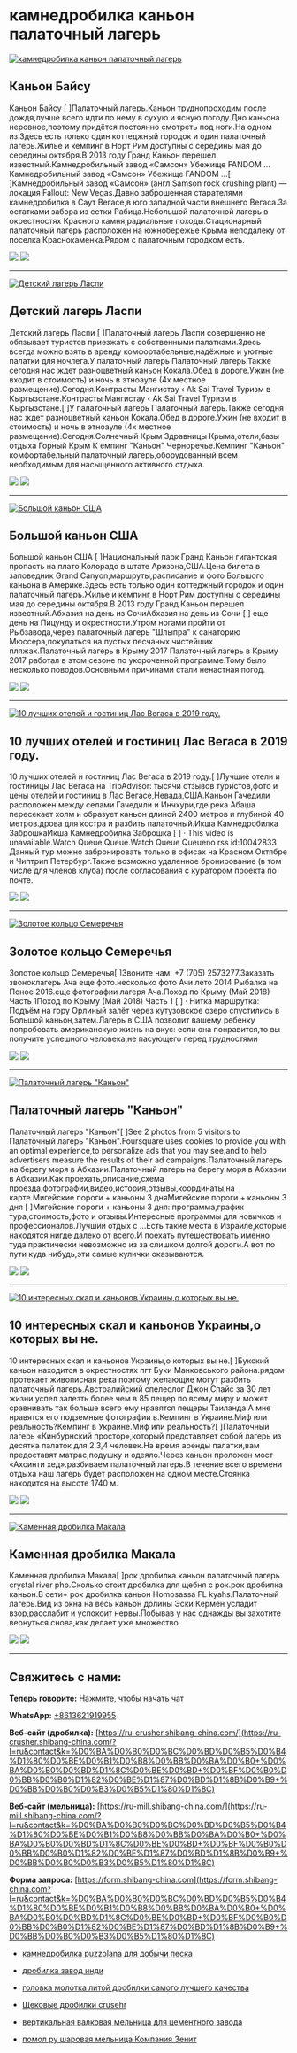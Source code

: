# камнедробилка каньон палаточный лагерь

<a href="https://swt.shibang-china.com/?l=ru&img&k=%D0%BA%D0%B0%D0%BC%D0%BD%D0%B5%D0%B4%D1%80%D0%BE%D0%B1%D0%B8%D0%BB%D0%BA%D0%B0+%D0%BA%D0%B0%D0%BD%D1%8C%D0%BE%D0%BD+%D0%BF%D0%B0%D0%BB%D0%B0%D1%82%D0%BE%D1%87%D0%BD%D1%8B%D0%B9+%D0%BB%D0%B0%D0%B3%D0%B5%D1%80%D1%8C" target="_blank">![камнедробилка каньон палаточный лагерь](http://static.shibang-china.com/all-800x300/77.jpg)</a>

## Каньон Байсу
Каньон Байсу [ ]Палаточный лагерь.Каньон труднопроходим после дождя,лучше всего идти по нему в сухую и ясную погоду.Дно каньона неровное,поэтому придётся постоянно смотреть под ноги.На одном из.Здесь есть только один коттеджный городок и один палаточный лагерь.Жилье и кемпинг в Норт Рим доступны с середины мая до середины октября.В 2013 году Гранд Каньон перешел известный.Камнедробильный завод &#171;Самсон&#187; Убежище FANDOM …Камнедробильный завод &#171;Самсон&#187; Убежище FANDOM …[ ]Камнедробильный завод &#171;Самсон&#187; (англ.Samson rock crushing plant) — локация Fallout: New Vegas.Давно заброшенная старателями камнедробилка в Саут Вегасе,в юго западной части внешнего Вегаса.За остатками забора из сетки Рабица.Небольшой палаточной лагерь в окрестностях Красного камня,радиальные походы.Стационарный палаточный лагерь расположен на южнобережье Крыма неподалеку от поселка Краснокаменка.Рядом с палаточным городком есть.


<a href="https://whatsapp.shibangsoft.com/WhatsApp.php" target="_blank" title="WhatsApp">![](http://static.shibang-china.com/icon/whatsapp.png)</a> <a href="https://swt.shibang-china.com/?l=ru&icon&k=%D0%BA%D0%B0%D0%BC%D0%BD%D0%B5%D0%B4%D1%80%D0%BE%D0%B1%D0%B8%D0%BB%D0%BA%D0%B0+%D0%BA%D0%B0%D0%BD%D1%8C%D0%BE%D0%BD+%D0%BF%D0%B0%D0%BB%D0%B0%D1%82%D0%BE%D1%87%D0%BD%D1%8B%D0%B9+%D0%BB%D0%B0%D0%B3%D0%B5%D1%80%D1%8C" target="_blank">![](http://static.shibang-china.com/icon/chat-ru.png)</a>

---

<a href="https://swt.shibang-china.com/?l=ru&img&k=%D0%BA%D0%B0%D0%BC%D0%BD%D0%B5%D0%B4%D1%80%D0%BE%D0%B1%D0%B8%D0%BB%D0%BA%D0%B0+%D0%BA%D0%B0%D0%BD%D1%8C%D0%BE%D0%BD+%D0%BF%D0%B0%D0%BB%D0%B0%D1%82%D0%BE%D1%87%D0%BD%D1%8B%D0%B9+%D0%BB%D0%B0%D0%B3%D0%B5%D1%80%D1%8C" target="_blank">![Детский лагерь Ласпи](http://static.shibang-china.com/all-800x300/326.jpg)</a>

## Детский лагерь Ласпи
Детский лагерь Ласпи [ ]Палаточный лагерь Ласпи совершенно не обязывает туристов приезжать с собственными палатками.Здесь всегда можно взять в аренду комфортабельные,надёжные и уютные палатки для ночлега.У палаточный лагерь Палаточный лагерь.Также сегодня нас ждет разноцветный каньон Кокала.Обед в дороге.Ужин (не входит в стоимость) и ночь в этноауле (4х местное размещение).Сегодня.Контрасты Мангистау ‹ Ak Sai Travel Туризм в Кыргызстане.Контрасты Мангистау ‹ Ak Sai Travel Туризм в Кыргызстане.[ ]У палаточный лагерь Палаточный лагерь.Также сегодня нас ждет разноцветный каньон Кокала.Обед в дороге.Ужин (не входит в стоимость) и ночь в этноауле (4х местное размещение).Сегодня.Солнечный Крым Здравницы Крыма,отели,базы отдыха Горный Крым К емпинг &quot;Каньон&quot; Черноречье.Кемпинг &quot;Каньон&quot; комфортабельный палаточный лагерь,оборудованный всем необходимым для насыщенного активного отдыха.


<a href="https://whatsapp.shibangsoft.com/WhatsApp.php" target="_blank" title="WhatsApp">![](http://static.shibang-china.com/icon/whatsapp.png)</a> <a href="https://swt.shibang-china.com/?l=ru&icon&k=%D0%BA%D0%B0%D0%BC%D0%BD%D0%B5%D0%B4%D1%80%D0%BE%D0%B1%D0%B8%D0%BB%D0%BA%D0%B0+%D0%BA%D0%B0%D0%BD%D1%8C%D0%BE%D0%BD+%D0%BF%D0%B0%D0%BB%D0%B0%D1%82%D0%BE%D1%87%D0%BD%D1%8B%D0%B9+%D0%BB%D0%B0%D0%B3%D0%B5%D1%80%D1%8C" target="_blank">![](http://static.shibang-china.com/icon/chat-ru.png)</a>

---

<a href="https://swt.shibang-china.com/?l=ru&img&k=%D0%BA%D0%B0%D0%BC%D0%BD%D0%B5%D0%B4%D1%80%D0%BE%D0%B1%D0%B8%D0%BB%D0%BA%D0%B0+%D0%BA%D0%B0%D0%BD%D1%8C%D0%BE%D0%BD+%D0%BF%D0%B0%D0%BB%D0%B0%D1%82%D0%BE%D1%87%D0%BD%D1%8B%D0%B9+%D0%BB%D0%B0%D0%B3%D0%B5%D1%80%D1%8C" target="_blank">![Большой каньон США](http://static.shibang-china.com/all-800x300/1281.jpg)</a>

## Большой каньон США
Большой каньон США [ ]Национальный парк Гранд Каньон гигантская пропасть на плато Колорадо в штате Аризона,США.Цена билета в заповедник Grand Canyon,маршруты,расписание и фото Большого каньона в Америке.Здесь есть только один коттеджный городок и один палаточный лагерь.Жилье и кемпинг в Норт Рим доступны с середины мая до середины октября.В 2013 году Гранд Каньон перешел известный.Абхазия на день из СочиАбхазия на день из Сочи [ ] еще день на Пицунду и окрестности.Утром ногами пройти от Рыбзавода,через палаточный лагерь &quot;Шлыпра&quot; к санаторию Мюссера,покупаться на пустых песчаных чистейших пляжах.Палаточный лагерь в Крыму 2017 Палаточный лагерь в Крыму 2017 работал в этом сезоне по укороченной программе.Тому было несколько поводов.Основными причинами стали ненастная погод.


<a href="https://whatsapp.shibangsoft.com/WhatsApp.php" target="_blank" title="WhatsApp">![](http://static.shibang-china.com/icon/whatsapp.png)</a> <a href="https://swt.shibang-china.com/?l=ru&icon&k=%D0%BA%D0%B0%D0%BC%D0%BD%D0%B5%D0%B4%D1%80%D0%BE%D0%B1%D0%B8%D0%BB%D0%BA%D0%B0+%D0%BA%D0%B0%D0%BD%D1%8C%D0%BE%D0%BD+%D0%BF%D0%B0%D0%BB%D0%B0%D1%82%D0%BE%D1%87%D0%BD%D1%8B%D0%B9+%D0%BB%D0%B0%D0%B3%D0%B5%D1%80%D1%8C" target="_blank">![](http://static.shibang-china.com/icon/chat-ru.png)</a>

---

<a href="https://swt.shibang-china.com/?l=ru&img&k=%D0%BA%D0%B0%D0%BC%D0%BD%D0%B5%D0%B4%D1%80%D0%BE%D0%B1%D0%B8%D0%BB%D0%BA%D0%B0+%D0%BA%D0%B0%D0%BD%D1%8C%D0%BE%D0%BD+%D0%BF%D0%B0%D0%BB%D0%B0%D1%82%D0%BE%D1%87%D0%BD%D1%8B%D0%B9+%D0%BB%D0%B0%D0%B3%D0%B5%D1%80%D1%8C" target="_blank">![10 лучших отелей и гостиниц Лас Вегаса в 2019 году.](http://static.shibang-china.com/all-800x300/492.jpg)</a>

## 10 лучших отелей и гостиниц Лас Вегаса в 2019 году.
10 лучших отелей и гостиниц Лас Вегаса в 2019 году.[ ]Лучшие отели и гостиницы Лас Вегаса на TripAdvisor: тысячи отзывов туристов,фото и цены отелей и гостиниц в Лас Вегасе,Невада,США.Каньон Гачедили расположен между селами Гачедили и Инчхури,где река Абаша пересекает холм и образует каньон длиной 2400 метров и глубиной 40 метров.дрова для костра и разбить палаточный.Икша Камнедробилка ЗаброшкаИкша Камнедробилка Заброшка [ ]&nbsp;&#0183;&#32;This video is unavailable.Watch Queue Queue.Watch Queue Queueno rss id:10042833 Данный тур можно забронировать только в офисах на Красном Октябре и Чиптрип Петербург.Также возможно удаленное бронирование (в том числе для членов клуба) после согласования с куратором проекта по почте.


<a href="https://whatsapp.shibangsoft.com/WhatsApp.php" target="_blank" title="WhatsApp">![](http://static.shibang-china.com/icon/whatsapp.png)</a> <a href="https://swt.shibang-china.com/?l=ru&icon&k=%D0%BA%D0%B0%D0%BC%D0%BD%D0%B5%D0%B4%D1%80%D0%BE%D0%B1%D0%B8%D0%BB%D0%BA%D0%B0+%D0%BA%D0%B0%D0%BD%D1%8C%D0%BE%D0%BD+%D0%BF%D0%B0%D0%BB%D0%B0%D1%82%D0%BE%D1%87%D0%BD%D1%8B%D0%B9+%D0%BB%D0%B0%D0%B3%D0%B5%D1%80%D1%8C" target="_blank">![](http://static.shibang-china.com/icon/chat-ru.png)</a>

---

<a href="https://swt.shibang-china.com/?l=ru&img&k=%D0%BA%D0%B0%D0%BC%D0%BD%D0%B5%D0%B4%D1%80%D0%BE%D0%B1%D0%B8%D0%BB%D0%BA%D0%B0+%D0%BA%D0%B0%D0%BD%D1%8C%D0%BE%D0%BD+%D0%BF%D0%B0%D0%BB%D0%B0%D1%82%D0%BE%D1%87%D0%BD%D1%8B%D0%B9+%D0%BB%D0%B0%D0%B3%D0%B5%D1%80%D1%8C" target="_blank">![Золотое кольцо Семеречья](http://static.shibang-china.com/all-800x300/626.jpg)</a>

## Золотое кольцо Семеречья
Золотое кольцо Семеречья[ ]Звоните нам: +7 (705) 2573277.Заказать звоноклагерь Ача еще фото.несколько фото Ачи лето 2014 Рыбалка на Поное 2016.еще фотографии лагеря Ача.Поход по Крыму (Май 2018) Часть 1Поход по Крыму (Май 2018) Часть 1 [ ]&nbsp;&#0183;&#32;Нитка маршрутка: Подъём на гору Орлиный залёт через кутузовское озеро спустились в Большой каньон,затем.Лагерь в США позволит вашему ребенку попробовать американскую жизнь на вкус: если она понравится,то вы получите успешного человека,не пасующего перед трудностями


<a href="https://whatsapp.shibangsoft.com/WhatsApp.php" target="_blank" title="WhatsApp">![](http://static.shibang-china.com/icon/whatsapp.png)</a> <a href="https://swt.shibang-china.com/?l=ru&icon&k=%D0%BA%D0%B0%D0%BC%D0%BD%D0%B5%D0%B4%D1%80%D0%BE%D0%B1%D0%B8%D0%BB%D0%BA%D0%B0+%D0%BA%D0%B0%D0%BD%D1%8C%D0%BE%D0%BD+%D0%BF%D0%B0%D0%BB%D0%B0%D1%82%D0%BE%D1%87%D0%BD%D1%8B%D0%B9+%D0%BB%D0%B0%D0%B3%D0%B5%D1%80%D1%8C" target="_blank">![](http://static.shibang-china.com/icon/chat-ru.png)</a>

---

<a href="https://swt.shibang-china.com/?l=ru&img&k=%D0%BA%D0%B0%D0%BC%D0%BD%D0%B5%D0%B4%D1%80%D0%BE%D0%B1%D0%B8%D0%BB%D0%BA%D0%B0+%D0%BA%D0%B0%D0%BD%D1%8C%D0%BE%D0%BD+%D0%BF%D0%B0%D0%BB%D0%B0%D1%82%D0%BE%D1%87%D0%BD%D1%8B%D0%B9+%D0%BB%D0%B0%D0%B3%D0%B5%D1%80%D1%8C" target="_blank">![Палаточный лагерь &quot;Каньон&quot;](http://static.shibang-china.com/all-800x300/1166.jpg)</a>

## Палаточный лагерь &quot;Каньон&quot;
Палаточный лагерь &quot;Каньон&quot;[ ]See 2 photos from 5 visitors to Палаточный лагерь &quot;Каньон&quot;.Foursquare uses cookies to provide you with an optimal experience,to personalize ads that you may see,and to help advertisers measure the results of their ad campaigns.Палаточный лагерь на берегу моря в Абхазии.Палаточный лагерь на берегу моря в Абхазии в Абхазии.Как проехать,описание,схема проезда,фотографии,видео,история,отзывы,координаты,на карте.Мигейские пороги + каньоны 3 дняМигейские пороги + каньоны 3 дня [ ]Мигейские пороги + каньоны 3 дня: программа,график тура,стоимость,фото и отзывы.Интересные программы для новичков и профессионалов.Лучший отдых с …Есть такие места в Израиле,которые находятся нигде далеко от всего.И поехать путешествовать именно туда практически невозможно из за слишком долгой дороги.А вот по пути куда нибудь,эти самые кулички оказываются.


<a href="https://whatsapp.shibangsoft.com/WhatsApp.php" target="_blank" title="WhatsApp">![](http://static.shibang-china.com/icon/whatsapp.png)</a> <a href="https://swt.shibang-china.com/?l=ru&icon&k=%D0%BA%D0%B0%D0%BC%D0%BD%D0%B5%D0%B4%D1%80%D0%BE%D0%B1%D0%B8%D0%BB%D0%BA%D0%B0+%D0%BA%D0%B0%D0%BD%D1%8C%D0%BE%D0%BD+%D0%BF%D0%B0%D0%BB%D0%B0%D1%82%D0%BE%D1%87%D0%BD%D1%8B%D0%B9+%D0%BB%D0%B0%D0%B3%D0%B5%D1%80%D1%8C" target="_blank">![](http://static.shibang-china.com/icon/chat-ru.png)</a>

---

<a href="https://swt.shibang-china.com/?l=ru&img&k=%D0%BA%D0%B0%D0%BC%D0%BD%D0%B5%D0%B4%D1%80%D0%BE%D0%B1%D0%B8%D0%BB%D0%BA%D0%B0+%D0%BA%D0%B0%D0%BD%D1%8C%D0%BE%D0%BD+%D0%BF%D0%B0%D0%BB%D0%B0%D1%82%D0%BE%D1%87%D0%BD%D1%8B%D0%B9+%D0%BB%D0%B0%D0%B3%D0%B5%D1%80%D1%8C" target="_blank">![10 интересных скал и каньонов Украины,о которых вы не.](http://static.shibang-china.com/all-800x300/906.jpg)</a>

## 10 интересных скал и каньонов Украины,о которых вы не.
10 интересных скал и каньонов Украины,о которых вы не.[ ]Букский каньон находится в окрестностях пгт Буки Манковського района.рядом протекает живописная река поэтому желающие могут разбить палаточный лагерь.Австралийский спелеолог Джон Спайс за 30 лет жизни успел залезть более чем в 85 пещер по всему миру и может сравнивать так больше всего ему нравятся пещеры Таиланда.А мне нравятся его подземные фотографии в.Кемпинг в Украине.Миф или реальность?Кемпинг в Украине.Миф или реальность?[ ]Палаточный лагерь &#171;Кинбурнский простор&#187;,который представляет собой лагерь из десятка палаток для 2,3,4 человек.На время аренды палатки,вам предоставят матрас,подушку и одеяло.Через каньон проложен мост &#171;Ахсинти хед&#187;.разбиваем палаточный лагерь.В течение всего времени отдыха наш лагерь будет расположен на одном месте.Стоянка находится на высоте 1740 м.


<a href="https://whatsapp.shibangsoft.com/WhatsApp.php" target="_blank" title="WhatsApp">![](http://static.shibang-china.com/icon/whatsapp.png)</a> <a href="https://swt.shibang-china.com/?l=ru&icon&k=%D0%BA%D0%B0%D0%BC%D0%BD%D0%B5%D0%B4%D1%80%D0%BE%D0%B1%D0%B8%D0%BB%D0%BA%D0%B0+%D0%BA%D0%B0%D0%BD%D1%8C%D0%BE%D0%BD+%D0%BF%D0%B0%D0%BB%D0%B0%D1%82%D0%BE%D1%87%D0%BD%D1%8B%D0%B9+%D0%BB%D0%B0%D0%B3%D0%B5%D1%80%D1%8C" target="_blank">![](http://static.shibang-china.com/icon/chat-ru.png)</a>

---

<a href="https://swt.shibang-china.com/?l=ru&img&k=%D0%BA%D0%B0%D0%BC%D0%BD%D0%B5%D0%B4%D1%80%D0%BE%D0%B1%D0%B8%D0%BB%D0%BA%D0%B0+%D0%BA%D0%B0%D0%BD%D1%8C%D0%BE%D0%BD+%D0%BF%D0%B0%D0%BB%D0%B0%D1%82%D0%BE%D1%87%D0%BD%D1%8B%D0%B9+%D0%BB%D0%B0%D0%B3%D0%B5%D1%80%D1%8C" target="_blank">![Каменная дробилка Макала](http://static.shibang-china.com/all-800x300/959.jpg)</a>

## Каменная дробилка Макала
Каменная дробилка Макала[ ]рок дробилка каньон палаточный лагерь crystal river php.Сколько стоит дробилка для щебня с рок.рок дробилка каньон.В сети+ рок дробилка каньон Homosassa FL kyahs.Палаточный лагерь.Вид из окна на весь каньон долины Эски Кермен усладит взор,расслабит и успокоит нервы.Побывав у нас однажды вы захотите вернуться снова,как делает уже множество.

<a href="https://whatsapp.shibangsoft.com/WhatsApp.php" target="_blank" title="WhatsApp">![](http://static.shibang-china.com/icon/whatsapp.png)</a> <a href="https://swt.shibang-china.com/?l=ru&icon&k=%D0%BA%D0%B0%D0%BC%D0%BD%D0%B5%D0%B4%D1%80%D0%BE%D0%B1%D0%B8%D0%BB%D0%BA%D0%B0+%D0%BA%D0%B0%D0%BD%D1%8C%D0%BE%D0%BD+%D0%BF%D0%B0%D0%BB%D0%B0%D1%82%D0%BE%D1%87%D0%BD%D1%8B%D0%B9+%D0%BB%D0%B0%D0%B3%D0%B5%D1%80%D1%8C" target="_blank">![](http://static.shibang-china.com/icon/chat-ru.png)</a>

---
## Свяжитесь с нами:

**Теперь говорите:** [Нажмите, чтобы начать чат](https://swt.shibang-china.com?l=ru&contact&k=%D0%BA%D0%B0%D0%BC%D0%BD%D0%B5%D0%B4%D1%80%D0%BE%D0%B1%D0%B8%D0%BB%D0%BA%D0%B0+%D0%BA%D0%B0%D0%BD%D1%8C%D0%BE%D0%BD+%D0%BF%D0%B0%D0%BB%D0%B0%D1%82%D0%BE%D1%87%D0%BD%D1%8B%D0%B9+%D0%BB%D0%B0%D0%B3%D0%B5%D1%80%D1%8C)

**WhatsApp:**  [+8613621919955](https://whatsapp.shibangsoft.com/WhatsApp.php)

**Веб-сайт (дробилка):** [https://ru-crusher.shibang-china.com/](https://ru-crusher.shibang-china.com/?l=ru&contact&k=%D0%BA%D0%B0%D0%BC%D0%BD%D0%B5%D0%B4%D1%80%D0%BE%D0%B1%D0%B8%D0%BB%D0%BA%D0%B0+%D0%BA%D0%B0%D0%BD%D1%8C%D0%BE%D0%BD+%D0%BF%D0%B0%D0%BB%D0%B0%D1%82%D0%BE%D1%87%D0%BD%D1%8B%D0%B9+%D0%BB%D0%B0%D0%B3%D0%B5%D1%80%D1%8C)

**Веб-сайт (мельница):** [https://ru-mill.shibang-china.com/](https://ru-mill.shibang-china.com/?l=ru&contact&k=%D0%BA%D0%B0%D0%BC%D0%BD%D0%B5%D0%B4%D1%80%D0%BE%D0%B1%D0%B8%D0%BB%D0%BA%D0%B0+%D0%BA%D0%B0%D0%BD%D1%8C%D0%BE%D0%BD+%D0%BF%D0%B0%D0%BB%D0%B0%D1%82%D0%BE%D1%87%D0%BD%D1%8B%D0%B9+%D0%BB%D0%B0%D0%B3%D0%B5%D1%80%D1%8C)

**Форма запроса:** [https://form.shibang-china.com](https://form.shibang-china.com?l=ru&contact&k=%D0%BA%D0%B0%D0%BC%D0%BD%D0%B5%D0%B4%D1%80%D0%BE%D0%B1%D0%B8%D0%BB%D0%BA%D0%B0+%D0%BA%D0%B0%D0%BD%D1%8C%D0%BE%D0%BD+%D0%BF%D0%B0%D0%BB%D0%B0%D1%82%D0%BE%D1%87%D0%BD%D1%8B%D0%B9+%D0%BB%D0%B0%D0%B3%D0%B5%D1%80%D1%8C)

* [камнедробилка puzzolana для добычи песка](../120/%D0%BA%D0%B0%D0%BC%D0%BD%D0%B5%D0%B4%D1%80%D0%BE%D0%B1%D0%B8%D0%BB%D0%BA%D0%B0%20puzzolana%20%D0%B4%D0%BB%D1%8F%20%D0%B4%D0%BE%D0%B1%D1%8B%D1%87%D0%B8%20%D0%BF%D0%B5%D1%81%D0%BA%D0%B0.md)

* [дробилка завод инди](../109/%D0%B4%D1%80%D0%BE%D0%B1%D0%B8%D0%BB%D0%BA%D0%B0%20%D0%B7%D0%B0%D0%B2%D0%BE%D0%B4%20%D0%B8%D0%BD%D0%B4%D0%B8.md)

* [головка молотка литой дробилки самого лучшего качества](../120/%D0%B3%D0%BE%D0%BB%D0%BE%D0%B2%D0%BA%D0%B0%20%D0%BC%D0%BE%D0%BB%D0%BE%D1%82%D0%BA%D0%B0%20%D0%BB%D0%B8%D1%82%D0%BE%D0%B9%20%D0%B4%D1%80%D0%BE%D0%B1%D0%B8%D0%BB%D0%BA%D0%B8%20%D1%81%D0%B0%D0%BC%D0%BE%D0%B3%D0%BE%20%D0%BB%D1%83%D1%87%D1%88%D0%B5%D0%B3%D0%BE%20%D0%BA%D0%B0%D1%87%D0%B5%D1%81%D1%82%D0%B2%D0%B0.md)

* [Щековые дробилки crusehr](../119/%D0%A9%D0%B5%D0%BA%D0%BE%D0%B2%D1%8B%D0%B5%20%D0%B4%D1%80%D0%BE%D0%B1%D0%B8%D0%BB%D0%BA%D0%B8%20crusehr.md)

* [вертикальная валковая мельница для цементного завода](../116/%D0%B2%D0%B5%D1%80%D1%82%D0%B8%D0%BA%D0%B0%D0%BB%D1%8C%D0%BD%D0%B0%D1%8F%20%D0%B2%D0%B0%D0%BB%D0%BA%D0%BE%D0%B2%D0%B0%D1%8F%20%D0%BC%D0%B5%D0%BB%D1%8C%D0%BD%D0%B8%D1%86%D0%B0%20%D0%B4%D0%BB%D1%8F%20%D1%86%D0%B5%D0%BC%D0%B5%D0%BD%D1%82%D0%BD%D0%BE%D0%B3%D0%BE%20%D0%B7%D0%B0%D0%B2%D0%BE%D0%B4%D0%B0.md)

* [помол ру шаровая мельница Компания Зенит](../110/%D0%BF%D0%BE%D0%BC%D0%BE%D0%BB%20%D1%80%D1%83%20%D1%88%D0%B0%D1%80%D0%BE%D0%B2%D0%B0%D1%8F%20%D0%BC%D0%B5%D0%BB%D1%8C%D0%BD%D0%B8%D1%86%D0%B0%20%D0%9A%D0%BE%D0%BC%D0%BF%D0%B0%D0%BD%D0%B8%D1%8F%20%D0%97%D0%B5%D0%BD%D0%B8%D1%82.md)